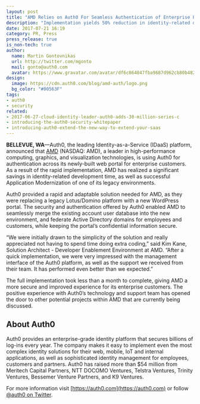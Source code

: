 ```yaml
---
layout: post
title: "AMD Relies on Auth0 For Seamless Authentication of Enterprise Portal"
description: "Implementation yields 50% reduction in identity-related development time, saving AMD 200+ hours"
date: 2017-07-21 16:19
category: PR, Press
press_release: true
is_non-tech: true
author:
  name: Martin Gontovnikas
  url: http://twitter.com/mgonto
  mail: gonto@auth0.com
  avatar: https://www.gravatar.com/avatar/df6c864847fba9687d962cb80b482764??s=60
design:
  image: https://cdn.auth0.com/blog/amd-auth/logo.png
  bg_color: "#00563F"
tags:
- auth0
- security
related:
- 2017-06-27-cloud-identity-leader-auth0-adds-30-million-series-c
- introducing-the-auth0-security-whitepaper
- introducing-auth0-extend-the-new-way-to-extend-your-saas
---
```


**BELLEVUE, WA**—Auth0, the leading Identity-as-a-Service (IDaaS) platform, announced that [AMD](http://www.amd.com/en/home) (NASDAQ: AMD), a leader in high-performance computing, graphics, and visualization technologies, is using Auth0 for authentication across its newly-built web portal for enterprise customers. As a result of the rapid implementation, AMD has realized a significant savings in identity-related development time, as well as successful Application Modernization of one of its legacy environments.

Auth0 provided a rapid and adaptable solution needed for AMD, as they were replacing a legacy Lotus/Domino platform with a new WordPress portal. The security and authentication offered by Auth0 enabled AMD to seamlessly merge the existing account user database into the new environment, and federate Active Directory domains for employees and customers, while keeping the portal’s confidential information secure.

“We were initially drawn to the simplicity of the solution and really appreciated not having to spend time doing extra coding,” said Kim Kane, Solution Architect - Developer Enablement Environment at AMD. “After a quick implementation, we were very impressed with the management interface of the Auth0 platform, as well as the support we received from their team. It has performed even better than we expected.”

The full implementation took less than a month to complete, giving AMD a more secure and improved experience for its enterprise customers. The positive experience with Auth0’s technology and support team has opened the door to other potential projects within AMD that are currently being discussed.

## About Auth0

Auth0 provides an enterprise-grade identity platform that secures billions of log-ins every year. The company makes it easy to implement even the most complex identity solutions for their web, mobile, IoT and internal applications, as well as sophisticated identity management for employees, customers and partners. Auth0 has raised more than $54 million from Meritech Capital Partners, NTT DOCOMO Ventures, Telstra Ventures, Trinity Ventures, Bessemer Venture Partners, and K9 Ventures.

For more information visit [https://auth0.com](https://auth0.com) or follow [@auth0 on Twitter](https://twitter.com/auth0).
